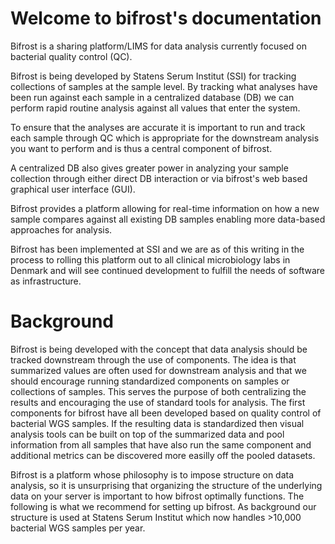 # Welcome to bifrost's documentation

Bifrost is a sharing platform/LIMS for data analysis currently focused on bacterial quality control (QC).

Bifrost is being developed by Statens Serum Institut (SSI) for tracking collections of samples at the sample level. By tracking what analyses have been run against each sample in a centralized database (DB) we can perform rapid routine analysis against all values that enter the system.

To ensure that the analyses are accurate it is important to run and track each sample through QC which is appropriate for the downstream analysis you want to perform and is thus a central component of bifrost.

A centralized DB also gives greater power in analyzing your sample collection through either direct DB interaction or via bifrost's web based graphical user interface (GUI).

Bifrost provides a platform allowing for real-time information on how a new sample compares against all existing DB samples enabling more data-based approaches for analysis.

Bifrost has been implemented at SSI and we are as of this writing in the process to rolling this platform out to all clinical microbiology labs in Denmark and will see continued development to fulfill the needs of software as infrastructure.

# Background

Bifrost is being developed with the concept that data analysis should be tracked downstream through the use of components. The idea is that summarized values are often used for downstream analysis and that we should encourage running standardized components on samples or collections of samples. This serves the purpose of both centralizing the results and encouraging the use of standard tools for analysis. The first components for bifrost have all been developed based on quality control of bacterial WGS samples. If the resulting data is standardized then visual analysis tools can be built on top of the summarized data and pool information from all samples that have also run the same component and additional metrics can be discovered more easilly off the pooled datasets.

Bifrost is a platform whose philosophy is to impose structure on data analysis, so it is unsurprising that organizing the structure of the underlying data on your server is important to how bifrost optimally functions. The following is what we recommend for setting up bifrost. As background our structure is used at Statens Serum Institut which now handles >10,000 bacterial WGS samples per year.